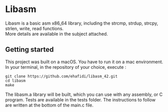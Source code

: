# Libasm
Libasm is a basic asm x86_64 library, including the strcmp, strdup, strcpy, strlen, write, read functions.   
More details are available in the subject attached.

## Getting started
This project was built on a macOS. You have to run it on a mac environment.
In your terminal, in the repository of your choice, execute :
```
git clone https://github.com/ehafidi/libasm_42.git
cd libasm
make 
```
The libasm.a library will be built, which you can use with any assembly, or C program. 
Tests are available in the tests folder. The instructions to follow are written at the bottom of the main.c file.

